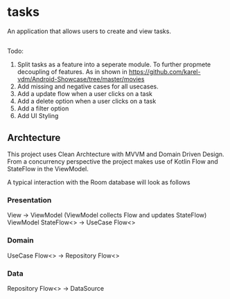 # tasks
An application that allows users to create and view tasks.

##
Todo:
1) Split tasks as a feature into a seperate module. To further propmete decoupling of features. As in shown in https://github.com/karel-vdm/Android-Showcase/tree/master/movies
2) Add missing and negative cases for all usecases.
3) Add a update flow when a user clicks on a task
4) Add a delete option when a user clicks on a task
5) Add a filter option
6) Add UI Styling

## Archtecture

This project uses Clean Archtecture with MVVM and Domain Driven Design. From a concurrency perspective the project makes use of Kotlin Flow and StateFlow in the ViewModel.

A typical interaction with the Room database will look as follows 

### Presentation
  View -> ViewModel (ViewModel collects Flow and updates StateFlow)
  ViewModel StateFlow<> -> UseCase Flow<>
  
### Domain
  UseCase Flow<> -> Repository Flow<>

### Data
  Repository Flow<> -> DataSource


   


